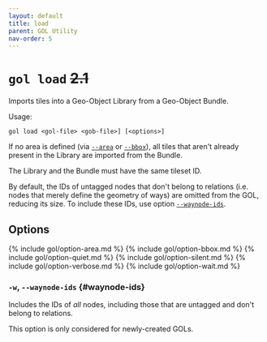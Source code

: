 ```yaml
---
layout: default
title: load
parent: GOL Utility
nav-order: 5
---
```


# `gol load`  ~~2.1~~

Imports tiles into a Geo-Object Library from a Geo-Object Bundle.

Usage:

    gol load <gol-file> <gob-file>] [<options>]

If no area is defined (via [`--area`](#option-area) or [`--bbox`](#option-bbox)), all tiles that aren't already present in the Library are imported from the Bundle.

The Library and the Bundle must have the same tileset ID.

By default, the IDs of untagged nodes that don't belong to relations (i.e. nodes that merely define the geometry of ways) are omitted from the GOL, reducing its size. To include these IDs, use option [`--waynode-ids`](#option-waynode-ids).

## Options

{% include gol/option-area.md %}
{% include gol/option-bbox.md %}
{% include gol/option-quiet.md %}
{% include gol/option-silent.md %}
{% include gol/option-verbose.md %}
{% include gol/option-wait.md %}

### `-w`, `--waynode-ids` {#waynode-ids}

Includes the IDs of *all* nodes, including those that are untagged and don't belong to relations. 

This option is only considered for newly-created GOLs. 
